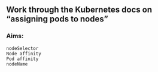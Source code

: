 ## Work through the Kubernetes docs on “assigning pods to nodes”
### Aims: 
    nodeSelector
    Node affinity
    Pod affinity
    nodeName
